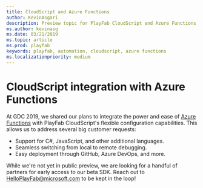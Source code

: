 ```yaml
---
title: CloudScript and Azure Functions
author: KevinAsgari
description: Preview topic for PlayFab CloudScript and Azure Functions
ms.author: kevinasg
ms.date: 03/21/2019
ms.topic: article
ms.prod: playfab
keywords: playfab, automation, cloudscript, azure functions
ms.localizationpriority: medium
---
```


# CloudScript integration with Azure Functions

At GDC 2019, we shared our plans to integrate the power and ease of [Azure Functions](https://docs.microsoft.com/azure/azure-functions/) with PlayFab CloudScript's flexible configuration capabilities. This allows us to address several big customer requests:

* Support for C#, JavaScript, and other additional languages.
* Seamless switching from local to remote debugging.
* Easy deployment through GitHub, Azure DevOps, and more.

While we're not yet in public preview, we are looking for a handful of partners for early access to our beta SDK. Reach out to [HelloPlayFab@microsoft.com](mailto:HelloPlayFab@microsoft.com) to be kept in the loop!